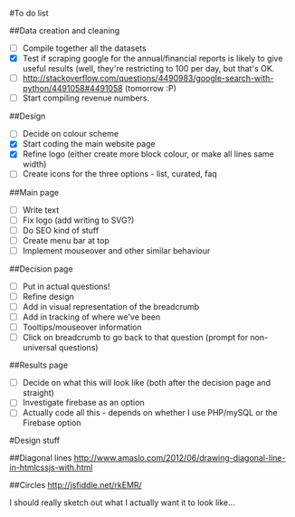 #To do list

##Data creation and cleaning
- [ ] Compile together all the datasets
- [x] Test if scraping google for the annual/financial reports is likely to give useful results (well, they're restricting to 100 per day, but that's OK.
- [ ] http://stackoverflow.com/questions/4490983/google-search-with-python/4491058#4491058 (tomorrow :P)
- [ ] Start compiling revenue numbers.

##Design
- [ ] Decide on colour scheme
- [x] Start coding the main website page
- [x] Refine logo (either create more block colour, or make all lines same width)
- [ ] Create icons for the three options - list, curated, faq

##Main page
- [ ] Write text
- [ ] Fix logo (add writing to SVG?)
- [ ] Do SEO kind of stuff
- [ ] Create menu bar at top
- [ ] Implement mouseover and other similar behaviour

##Decision page
- [ ] Put in actual questions!
- [ ] Refine design
- [ ] Add in visual representation of the breadcrumb
- [ ] Add in tracking of where we've been
- [ ] Tooltips/mouseover information
- [ ] Click on breadcrumb to go back to that question (prompt for non-universal questions)

##Results page
- [ ] Decide on what this will look like (both after the decision page and straight)
- [ ] Investigate firebase as an option
- [ ] Actually code all this - depends on whether I use PHP/mySQL or the Firebase option  

#Design stuff

##Diagonal lines
http://www.amaslo.com/2012/06/drawing-diagonal-line-in-htmlcssjs-with.html

##Circles
http://jsfiddle.net/rkEMR/

I should really sketch out what I actually want it to look like...

